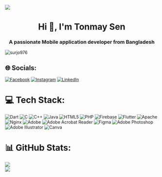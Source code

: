 [![][banner-url]][website-url]

[website-url]: https://tonmaysen.xyz
[banner-url]: https://github.com/surjo976/Doremon/assets/82593116/76f3bfa7-9b0e-4b66-928b-6d16fcf54145


<h1 align="center">Hi 👋, I'm Tonmay Sen</h1>
<h3 align="center">A passionate Mobile application developer from Bangladesh</h3>
<!-- <img align="right"alt="coding" width="400" src="https://gifdb.com/images/high/animated-man-computer-coding-nae6mec378lsg1i3.gif"> -->


<p align="left"> <img src="https://komarev.com/ghpvc/?username=surjo976&label=Profile%20views&color=0e75b6&style=flat" alt="surjo976" /> </p>


## 🌐 Socials:
[![Facebook](https://img.shields.io/badge/Facebook-%231877F2.svg?logo=Facebook&logoColor=white)](https://facebook.com/tonmaysen.xyz) [![Instagram](https://img.shields.io/badge/Instagram-%23E4405F.svg?logo=Instagram&logoColor=white)](https://instagram.com/tonmaysen.xyz) [![LinkedIn](https://img.shields.io/badge/LinkedIn-%230077B5.svg?logo=linkedin&logoColor=white)](https://linkedin.com/in/tonmaysen) 


# 💻 Tech Stack:
![Dart](https://img.shields.io/badge/dart-%230175C2.svg?style=for-the-badge&logo=dart&logoColor=white) ![C](https://img.shields.io/badge/c-%2300599C.svg?style=for-the-badge&logo=c&logoColor=white) ![C++](https://img.shields.io/badge/c++-%2300599C.svg?style=for-the-badge&logo=c%2B%2B&logoColor=white) ![Java](https://img.shields.io/badge/java-%23ED8B00.svg?style=for-the-badge&logo=openjdk&logoColor=white) ![HTML5](https://img.shields.io/badge/html5-%23E34F26.svg?style=for-the-badge&logo=html5&logoColor=white) ![PHP](https://img.shields.io/badge/php-%23777BB4.svg?style=for-the-badge&logo=php&logoColor=white) ![Firebase](https://img.shields.io/badge/firebase-%23039BE5.svg?style=for-the-badge&logo=firebase) ![Flutter](https://img.shields.io/badge/Flutter-%2302569B.svg?style=for-the-badge&logo=Flutter&logoColor=white) ![Apache](https://img.shields.io/badge/apache-%23D42029.svg?style=for-the-badge&logo=apache&logoColor=white) ![Nginx](https://img.shields.io/badge/nginx-%23009639.svg?style=for-the-badge&logo=nginx&logoColor=white) ![Adobe](https://img.shields.io/badge/adobe-%23FF0000.svg?style=for-the-badge&logo=adobe&logoColor=white) ![Adobe Acrobat Reader](https://img.shields.io/badge/Adobe%20Acrobat%20Reader-EC1C24.svg?style=for-the-badge&logo=Adobe%20Acrobat%20Reader&logoColor=white) ![Figma](https://img.shields.io/badge/figma-%23F24E1E.svg?style=for-the-badge&logo=figma&logoColor=white) ![Adobe Photoshop](https://img.shields.io/badge/adobe%20photoshop-%2331A8FF.svg?style=for-the-badge&logo=adobe%20photoshop&logoColor=white) ![Adobe Illustrator](https://img.shields.io/badge/adobe%20illustrator-%23FF9A00.svg?style=for-the-badge&logo=adobe%20illustrator&logoColor=white) ![Canva](https://img.shields.io/badge/Canva-%2300C4CC.svg?style=for-the-badge&logo=Canva&logoColor=white)


# 📊 GitHub Stats:
![](https://github-readme-streak-stats.herokuapp.com/?user=surjo976&theme=dark&hide_border=false)<br/>
![](https://github-readme-stats.vercel.app/api/top-langs/?username=surjo976&theme=dark&hide_border=false&include_all_commits=true&count_private=true&layout=compact)









